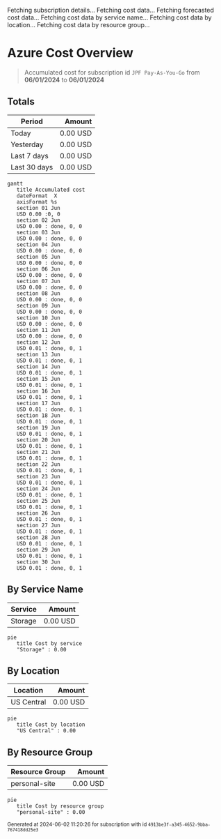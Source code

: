 Fetching subscription details...
Fetching cost data...
Fetching forecasted cost data...
Fetching cost data by service name...
Fetching cost data by location...
Fetching cost data by resource group...
# Azure Cost Overview

> Accumulated cost for subscription id `JPF Pay-As-You-Go` from **06/01/2024** to **06/01/2024**

## Totals

|Period|Amount|
|---|---:|
|Today|0.00 USD|
|Yesterday|0.00 USD|
|Last 7 days|0.00 USD|
|Last 30 days|0.00 USD|

```mermaid
gantt
   title Accumulated cost
   dateFormat  X
   axisFormat %s
   section 01 Jun
   USD 0.00 :0, 0
   section 02 Jun
   USD 0.00 : done, 0, 0
   section 03 Jun
   USD 0.00 : done, 0, 0
   section 04 Jun
   USD 0.00 : done, 0, 0
   section 05 Jun
   USD 0.00 : done, 0, 0
   section 06 Jun
   USD 0.00 : done, 0, 0
   section 07 Jun
   USD 0.00 : done, 0, 0
   section 08 Jun
   USD 0.00 : done, 0, 0
   section 09 Jun
   USD 0.00 : done, 0, 0
   section 10 Jun
   USD 0.00 : done, 0, 0
   section 11 Jun
   USD 0.00 : done, 0, 0
   section 12 Jun
   USD 0.01 : done, 0, 1
   section 13 Jun
   USD 0.01 : done, 0, 1
   section 14 Jun
   USD 0.01 : done, 0, 1
   section 15 Jun
   USD 0.01 : done, 0, 1
   section 16 Jun
   USD 0.01 : done, 0, 1
   section 17 Jun
   USD 0.01 : done, 0, 1
   section 18 Jun
   USD 0.01 : done, 0, 1
   section 19 Jun
   USD 0.01 : done, 0, 1
   section 20 Jun
   USD 0.01 : done, 0, 1
   section 21 Jun
   USD 0.01 : done, 0, 1
   section 22 Jun
   USD 0.01 : done, 0, 1
   section 23 Jun
   USD 0.01 : done, 0, 1
   section 24 Jun
   USD 0.01 : done, 0, 1
   section 25 Jun
   USD 0.01 : done, 0, 1
   section 26 Jun
   USD 0.01 : done, 0, 1
   section 27 Jun
   USD 0.01 : done, 0, 1
   section 28 Jun
   USD 0.01 : done, 0, 1
   section 29 Jun
   USD 0.01 : done, 0, 1
   section 30 Jun
   USD 0.01 : done, 0, 1
```

## By Service Name

|Service|Amount|
|---|---:|
|Storage|0.00 USD|

```mermaid
pie
   title Cost by service
   "Storage" : 0.00
```

## By Location

|Location|Amount|
|---|---:|
|US Central|0.00 USD|

```mermaid
pie
   title Cost by location
   "US Central" : 0.00
```

## By Resource Group

|Resource Group|Amount|
|---|---:|
|personal-site|0.00 USD|

```mermaid
pie
   title Cost by resource group
   "personal-site" : 0.00
```

<sup>Generated at 2024-06-02 11:20:26 for subscription with id `4913be3f-a345-4652-9bba-767418dd25e3`</sup>
